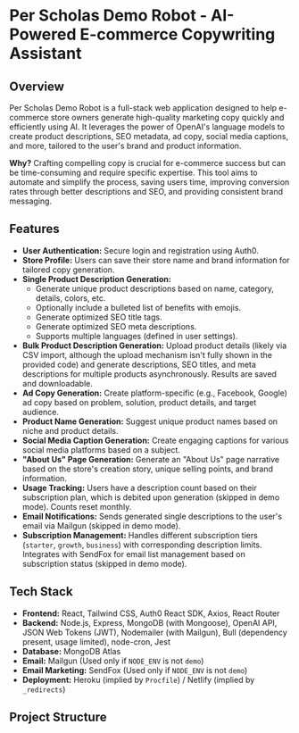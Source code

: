 # Per Scholas Demo Robot - AI-Powered E-commerce Copywriting Assistant

## Overview

Per Scholas Demo Robot is a full-stack web application designed to help e-commerce store owners generate high-quality marketing copy quickly and efficiently using AI. It leverages the power of OpenAI's language models to create product descriptions, SEO metadata, ad copy, social media captions, and more, tailored to the user's brand and product information.

**Why?** Crafting compelling copy is crucial for e-commerce success but can be time-consuming and require specific expertise. This tool aims to automate and simplify the process, saving users time, improving conversion rates through better descriptions and SEO, and providing consistent brand messaging.

## Features

*   **User Authentication:** Secure login and registration using Auth0.
*   **Store Profile:** Users can save their store name and brand information for tailored copy generation.
*   **Single Product Description Generation:**
    *   Generate unique product descriptions based on name, category, details, colors, etc.
    *   Optionally include a bulleted list of benefits with emojis.
    *   Generate optimized SEO title tags.
    *   Generate optimized SEO meta descriptions.
    *   Supports multiple languages (defined in user settings).
*   **Bulk Product Description Generation:** Upload product details (likely via CSV import, although the upload mechanism isn't fully shown in the provided code) and generate descriptions, SEO titles, and meta descriptions for multiple products asynchronously. Results are saved and downloadable.
*   **Ad Copy Generation:** Create platform-specific (e.g., Facebook, Google) ad copy based on problem, solution, product details, and target audience.
*   **Product Name Generation:** Suggest unique product names based on niche and product details.
*   **Social Media Caption Generation:** Create engaging captions for various social media platforms based on a subject.
*   **"About Us" Page Generation:** Generate an "About Us" page narrative based on the store's creation story, unique selling points, and brand information.
*   **Usage Tracking:** Users have a description count based on their subscription plan, which is debited upon generation (skipped in demo mode). Counts reset monthly.
*   **Email Notifications:** Sends generated single descriptions to the user's email via Mailgun (skipped in demo mode).
*   **Subscription Management:** Handles different subscription tiers (`starter`, `growth`, `business`) with corresponding description limits. Integrates with SendFox for email list management based on subscription status (skipped in demo mode).

## Tech Stack

*   **Frontend:** React, Tailwind CSS, Auth0 React SDK, Axios, React Router
*   **Backend:** Node.js, Express, MongoDB (with Mongoose), OpenAI API, JSON Web Tokens (JWT), Nodemailer (with Mailgun), Bull (dependency present, usage limited), node-cron, Jest
*   **Database:** MongoDB Atlas
*   **Email:** Mailgun (Used only if `NODE_ENV` is not `demo`)
*   **Email Marketing:** SendFox (Used only if `NODE_ENV` is not `demo`)
*   **Deployment:** Heroku (implied by `Procfile`) / Netlify (implied by `_redirects`)

## Project Structure 